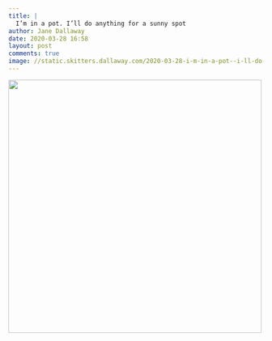 ```yaml
---
title: |
  I’m in a pot. I’ll do anything for a sunny spot
author: Jane Dallaway
date: 2020-03-28 16:58
layout: post
comments: true
image: //static.skitters.dallaway.com/2020-03-28-i-m-in-a-pot--i-ll-do-anything-for-a-sunny-spot-thumb-1-IMG-0401.JPG
---
```


<div>
        <a href="//static.skitters.dallaway.com/2020-03-28-i-m-in-a-pot--i-ll-do-anything-for-a-sunny-spot-fullsize-1-IMG-0401.JPG">
          <img src="//static.skitters.dallaway.com/2020-03-28-i-m-in-a-pot--i-ll-do-anything-for-a-sunny-spot-thumb-1-IMG-0401.JPG" width="500" height="500"/>
        </a>
      </div>


  
      